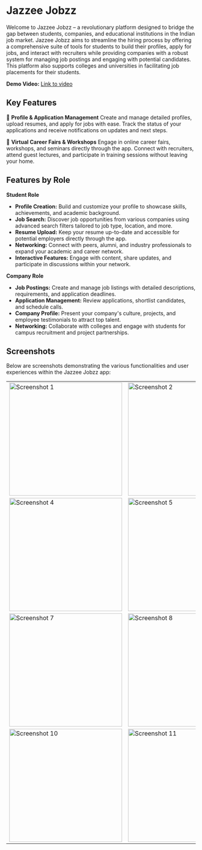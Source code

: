 # Jazzee Jobzz

Welcome to Jazzee Jobzz – a revolutionary platform designed to bridge the gap between students, companies, and educational institutions in the Indian job market. Jazzee Jobzz aims to streamline the hiring process by offering a comprehensive suite of tools for students to build their profiles, apply for jobs, and interact with recruiters while providing companies with a robust system for managing job postings and engaging with potential candidates. This platform also supports colleges and universities in facilitating job placements for their students.

**Demo Video:** [Link to video](https://www.loom.com/share/ac9488e3b48e453c8b48c0642f264aee?sid=9867b7a3-92a8-45a8-99ca-c8a1e3fbb4ae "Open demo video")

## Key Features

📝 **Profile & Application Management**
Create and manage detailed profiles, upload resumes, and apply for jobs with ease. Track the status of your applications and receive notifications on updates and next steps.

🎥 **Virtual Career Fairs & Workshops**
Engage in online career fairs, workshops, and seminars directly through the app. Connect with recruiters, attend guest lectures, and participate in training sessions without leaving your home.

## Features by Role

**Student Role**
- **Profile Creation:** Build and customize your profile to showcase skills, achievements, and academic background.
- **Job Search:** Discover job opportunities from various companies using advanced search filters tailored to job type, location, and more.
- **Resume Upload:** Keep your resume up-to-date and accessible for potential employers directly through the app.
- **Networking:** Connect with peers, alumni, and industry professionals to expand your academic and career network.
- **Interactive Features:** Engage with content, share updates, and participate in discussions within your network.

**Company Role**
- **Job Postings:** Create and manage job listings with detailed descriptions, requirements, and application deadlines.
- **Application Management:** Review applications, shortlist candidates, and schedule calls.
- **Company Profile:** Present your company's culture, projects, and employee testimonials to attract top talent.
- **Networking:** Collaborate with colleges and engage with students for campus recruitment and project partnerships.

## Screenshots
Below are screenshots demonstrating the various functionalities and user experiences within the Jazzee Jobzz app:

<table>
  <tr>
    <td><img src= https://github.com/user-attachments/assets/04e56c85-c26e-4fed-899b-1652d1c15767 alt="Screenshot 1" width="300"/></td>
    <td><img src= https://github.com/user-attachments/assets/d010f03d-30f8-4d75-9329-738f8ed549d6 alt="Screenshot 2" width="300"/></td>
    <td><img src= https://github.com/user-attachments/assets/489024db-1563-4094-be22-0af07061e703 alt="Screenshot 3" width="300"/></td>
  </tr>
  <tr>
    <td><img src= https://github.com/user-attachments/assets/ac8a7b61-039f-4928-b3df-01be9525f139 alt="Screenshot 4" width="300"/></td>
    <td><img src= https://github.com/user-attachments/assets/8c7b645a-911a-4990-95a3-f18a0acfe163 alt="Screenshot 5" width="300"/></td>
    <td><img src= https://github.com/user-attachments/assets/c0d817ec-ad6d-424f-874c-ab245acd2f6e alt="Screenshot 6" width="300"/></td>
  </tr>
  <tr>
    <td><img src= https://github.com/user-attachments/assets/9942b068-7604-4083-8b77-19539e484ed0 alt="Screenshot 7" width="300"/></td>
    <td><img src= https://github.com/user-attachments/assets/e5156ab8-1938-400f-a2ec-630fa178df20 alt="Screenshot 8" width="300"/></td>
    <td><img src= https://github.com/user-attachments/assets/397b552b-4282-461a-8d9a-488a16aabefd alt="Screenshot 9" width="300"/></td>
  </tr>
  <tr>
    <td><img src= https://github.com/user-attachments/assets/59173201-65b7-40c5-aa9f-0486b1909c51 alt="Screenshot 10" width="300"/></td>
    <td><img src= https://github.com/user-attachments/assets/60522438-4b62-4ac9-8bc8-cb52afcf275e alt="Screenshot 11" width="300"/></td>
    <td><img src= https://github.com/user-attachments/assets/c6e30537-5db0-4244-8b5d-4be9bcb4b5b8 alt="Screenshot 12" width="300"/></td>
  </tr>
</table>
